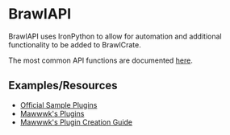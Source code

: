 # BrawlAPI

BrawlAPI uses IronPython to allow for automation and additional functionality to be added to BrawlCrate.

The most common API functions are documented [here](https://soopercool101.github.io/BrawlCrate/class_brawl_crate_1_1_a_p_i_1_1_brawl_a_p_i_internal.html).

## Examples/Resources
- [Official Sample Plugins](https://github.com/soopercool101/BrawlCrateSamplePlugins)
- [Mawwwk's Plugins](https://github.com/markymawk/BrawlCratePlugins)
- [Mawwwk's Plugin Creation Guide](https://docs.google.com/document/d/1azJIbTmuJooZ6SqEHc0_b-R-imQj287gwcP89gpcQaM)
